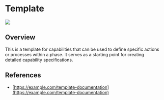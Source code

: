 # Template

![](https://img.shields.io/badge/P0000-None-white)

## Overview

This is a template for capabilities that can be used to define specific actions or processes within a phase. It serves as a starting point for creating detailed capability specifications.

## References

- [https://example.com/template-documentation](https://example.com/template-documentation)